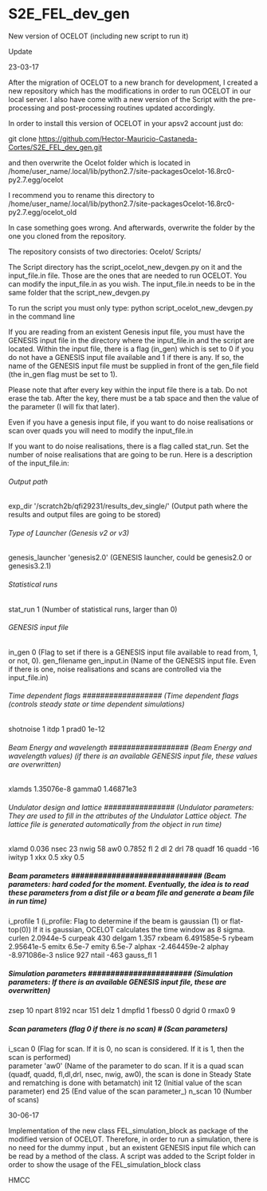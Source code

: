 # S2E_FEL_dev_gen
New version of OCELOT (including new script to run it)

 Update
 

23-03-17

After the migration of OCELOT to a new branch for development, I created a new repository which has the modifications in order to run OCELOT 
in our local server. I also have come with a new version of the Script with the pre-processing and post-processing routines 
updated accordingly.

In order to install this version of OCELOT in your apsv2 account just do:

git clone https://github.com/Hector-Mauricio-Castaneda-Cortes/S2E_FEL_dev_gen.git

and then overwrite the Ocelot folder which is located in 
/home/user_name/.local/lib/python2.7/site-packagesOcelot-16.8rc0-py2.7.egg/ocelot

I recommend you to rename this directory to 
/home/user_name/.local/lib/python2.7/site-packagesOcelot-16.8rc0-py2.7.egg/ocelot_old

In case something goes wrong. And afterwards, overwrite the folder by the one you cloned from the repository.

The repository consists of two directories:
Ocelot/
Scripts/

The Script directory has the script_ocelot_new_devgen.py on it and the input_file.in file. Those are the ones that are needed to run OCELOT. 
You can modify the input_file.in as you wish. The input_file.in needs to be in the same folder that the script_new_devgen.py

To run the script you must only type:
python script_ocelot_new_devgen.py
in the command line

If you are reading from an existent Genesis input file, you must have the GENESIS input file in the directory where the input_file.in and 
the script are located. Within the input file, there is a flag (in_gen) which is set to 0 if you do not have a GENESIS input file available 
and 1 if there is any. If so, the name of the GENESIS input file must be supplied in front of the gen_file field (the in_gen flag must 
be set to 1).

Please note that after every key within the input file there is a tab. Do not erase the tab. After the key, there must be a tab space and 
then the value of the parameter (I will fix that later).

Even if you have a genesis input file, if you want to do noise realisations or scan over quads you will need to modify the input_file.in

If you want to do noise realisations, there is a flag called stat_run. Set the number of noise realisations that are going to be run.
Here is a description of the input_file.in:


###### Output path #################################
exp_dir	      '/scratch2b/qfi29231/results_dev_single/'   (Output path where the results and output files are going to be stored)
###### Type of Launcher (Genesis v2 or v3) #########
genesis_launcher	'genesis2.0'                          (GENESIS launcher, could be genesis2.0 or genesis3.2.1)
###### Statistical runs ############################
stat_run	   1                                          (Number of statistical runs, larger than 0) 
###### GENESIS input file ##########################
in_gen 0                                                  (Flag to set if there is a GENESIS input file available to read from, 1, or not, 0).
gen_filename	gen_input.in                              (Name of the GENESIS input file. Even if there is one, noise realisations and scans are controlled via the input_file.in)  
###### Time dependent flags       ##################      (Time dependent flags (controls steady state or time dependent simulations)  
shotnoise   1
itdp	    1
prad0	    1e-12
###### Beam Energy and wavelength ##################      (Beam Energy and wavelength values) (if there is an available GENESIS input file, these values are overwritten)
xlamds	1.35076e-8
gamma0	1.46871e3
###### Undulator design and lattice ################      (Undulator parameters: They are used to fill in the attributes of the Undulator Lattice object. The lattice file is generated automatically from the object in run time)
xlamd	0.036
nsec	23
nwig	58
aw0	0.7852
fl	2
dl	2
drl	78
quadf	16
quadd	-16
iwityp	1
xkx	0.5
xky	0.5
##### Beam parameters #############################         (Beam parameters: hard coded for the moment. Eventually, the idea is to read these parameters from a dist file or a beam file and generate a beam file in run time)
i_profile  1                                                 (i_profile: Flag to determine if the beam is gaussian (1) or flat-top(0)) If it is gaussian, OCELOT calculates the time window as 8 sigma. 
curlen	2.0944e-5
curpeak	430
delgam	1.357
rxbeam	6.491585e-5
rybeam	2.95641e-5
emitx	6.5e-7
emity	6.5e-7
alphax	-2.464459e-2
alphay	-8.971086e-3
nslice	927
ntail	-463
gauss_fl	1
##### Simulation parameters #######################        (Simulation parameters: If there is an available GENESIS input file, these are overwritten)
zsep	10
npart	8192
ncar	151
delz	1
dmpfld	1
fbess0	0
dgrid	0
rmax0	9
##### Scan parameters (flag 0 if there is no scan) #        (Scan parameters)
i_scan	   0                                                (Flag for scan. If it is 0, no scan is considered. If it is 1, then the scan is performed)   
parameter  'aw0'                                             (Name of the parameter to do scan. If it is a quad scan (quadf, quadd, fl,dl,drl, nsec, nwig, aw0), the scan is done in Steady State and rematching is done with betamatch)
init	   12                                                (Initial value of the scan parameter)
end	   25                                                    (End value of the scan parameter_)
n_scan	   10                                                (Number of scans)


30-06-17

Implementation of the new class FEL_simulation_block as package of the modified version of OCELOT. Therefore, in order to run a simulation, there is no need for the dummy input , but an existent GENESIS input file which can be read by a method of the class. A script was added to the Script folder in order to show the usage of the FEL_simulation_block class

HMCC






